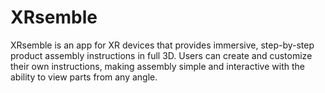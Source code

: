 # XRsemble
XRsemble is an app for XR devices that provides immersive, step-by-step product assembly instructions in full 3D. Users can create and customize their own instructions, making assembly simple and interactive with the ability to view parts from any angle.

